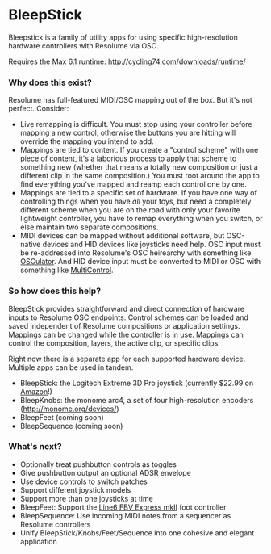 BleepStick
==========

Bleepstick is a family of utility apps for using specific high-resolution hardware controllers with Resolume via OSC.

Requires the Max 6.1 runtime:
http://cycling74.com/downloads/runtime/

### Why does this exist?

Resolume has full-featured MIDI/OSC mapping out of the box. But it's not perfect. Consider:

- Live remapping is difficult. You must stop using your controller before mapping a new control, otherwise the 
buttons you are hitting will override the mapping you intend to add.
- Mappings are tied to content. If you create a "control scheme" with one piece of content, it's a laborious process
to apply that scheme to something new (whether that means a totally new composition or just a different clip 
in the same composition.) You must root around the app to find everything you've mapped and reamp
each control one by one.
- Mappings are tied to a specific set of hardware. If you have one way of controlling things when you have _all_ your toys,
but need a completely different scheme when you are on the road with only your favorite lightweight controller, you 
have to remap everything when you switch, or else maintain two separate compositions.
- MIDI devices can be mapped without additional software, but OSC-native devices and HID devices like joysticks need 
help. OSC input must be re-addressed into Resolume's OSC heirearchy with something like [OSCulator][1]. And HID device 
input must be converted to MIDI or OSC with something like [MultiControl][2].

### So how does this help?

BleepStick provides straightforward and direct connection of hardware inputs to Resolume OSC endpoints. Control schemes 
can be loaded and saved independent of Resolume compositions or application settings. Mappings can be changed while the
controller is in use. Mappings can control the composition, layers, the active clip, or specific clips.

Right now there is a separate app for each supported hardware device. Multiple apps can be used in tandem.

- BleepStick: the Logitech Extreme 3D Pro joystick (currently $22.99 on [Amazon][3]!)
- BleepKnobs: the monome arc4, a set of four high-resolution encoders (http://monome.org/devices/)
- BleepFeet (coming soon)
- BleepSequence (coming soon)

### What's next?

- Optionally treat pushbutton controls as toggles
- Give pushbutton output an optional ADSR envelope
- Use device controls to switch patches
- Support different joystick models
- Support more than one joysticks at time
- BleepFeet: Support the [Line6 FBV Express mkII][4] foot controller
- BleepSequence: Use incoming MIDI notes from a sequencer as Resolume controllers
- Unify BleepStick/Knobs/Feet/Sequence into one cohesive and elegant application

[1]: http://www.osculator.net/ 
[2]: http://www.uio.no/english/research/groups/fourms/software/MultiControl/
[3]: http://www.amazon.com/Logitech-Extreme-Joystick-Silver-Black/dp/B00009OY9U
[4]: http://www.amazon.com/Line-FBV-Express-4-button-Controller/dp/B002GYWBKU
